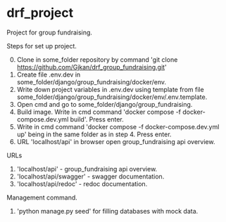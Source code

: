 # drf_project
Project for group fundraising.

Steps for set up project.

0. Clone in some_folder repository by command 'git clone https://github.com/Gjkan/drf_group_fundraising.git'
1. Create file .env.dev in some_folder/django/group_fundraising/docker/env. 
2. Write down project variables in .env.dev using template from file some_folder/django/group_fundraising/docker/env/.env.template.
3. Open cmd and go to some_folder/django/group_fundraising.
4.  Build image. Write in cmd command 'docker compose -f docker-compose.dev.yml build'. Press enter.
5. Write in cmd command 'docker compose -f docker-compose.dev.yml up' being in the same folder as in step 4. Press enter.
6. URL 'localhost/api' in browser open group_fundraising api overview.

URLs

1. 'localhost/api' - group_fundraising api overview.
2. 'localhost/api/swagger' - swagger documentation.
3. 'localhost/api/redoc' - redoc documentation.

Management command.

1. 'python manage.py seed' for filling databases with mock data.

